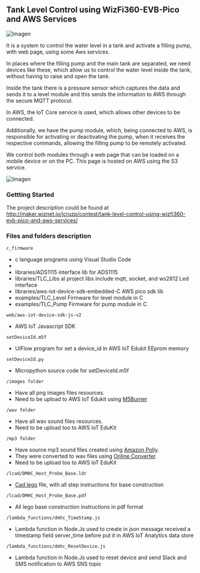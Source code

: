## Tank Level Control using WizFi360-EVB-Pico and AWS Services

![Imagen](http://maker.wiznet.io/upload/project/7446/cover.jpg)

It is a system to control the water level in a tank and activate a filling pump, with web page, using some Aws services.

In places where the filling pump and the main tank are separated, we need devices like these, which allow us to control the water level inside the tank, without having to raise and open the tank. 

Inside the tank there is a pressure sensor which captures the data and sends it to a level module and this sends the information to AWS through the secure MQTT protocol. 

In AWS, the IoT Core service is used, which allows other devices to be connected. 

Additionally, we have the pump module, which, being connected to AWS, is responsible for activating or deactivating the pump, when it receives the respective commands, allowing the filling pump to be remotely activated. 

We control both modules through a web page that can be loaded on a mobile device or on the PC. 
This page is hosted on AWS using the S3 service.
 
![Imagen](http://maker.wiznet.io/upload/ckeditor5/944403055_1663570124.png)

 
### Gettting Started

The project description could be found at 
 http://maker.wiznet.io/jcruzp/contest/tank-level-control-using-wizfi360-evb-pico-and-aws-services/
 
 
 
### Files and folders description

```c_firmware```
- c language programs using Visual Studio Code
- 
- libraries/ADS1115 interface lib for ADS1115 
- libraries/TLC_Libs al project libs include mqtt, socket, and ws2812 Led interface 
- libraries/aws-iot-device-sdk-embedded-C AWS pico sdk lib
- examples/TLC_Level Firmware for level module in C 
- examples/TLC_Pump  Firmware for pump module in C


```web/aws-iot-device-sdk-js-v2```
- AWS IoT Javascript SDK 

```setDeviceId.m5f``` 
- UIFlow program for set a device_id in AWS IoT Edukit EEprom memory

```setDeviceId.py``` 
- Micropython source code for setDeviceId.m5f

```/images folder``` 
- Have all png images files resources. 
- Need to be upload to AWS IoT Edukit using [M5Burner](https://shop.m5stack.com/pages/download) 

```/wav folder```
- Have all wav sound files resources. 
- Need to be upload too to AWS IoT EduKit

```/mp3 folder``` 
- Have source mp3 sound files created using [Amazon Polly](https://aws.amazon.com/polly/?nc1=h_ls). 
- They were converted to wav files using [Online Converter](https://www.online-convert.com/). 
- Need to be upload too to AWS IoT EduKit

```/lcad/DMHC_Host_Probe_Base.ldr``` 
- [Cad lego](http://www.melkert.net/LDCad) file, with all step instructions for base construction 

```/lcad/DMHC_Host_Probe_Base.pdf``` 
- All lego base construction instructions in pdf format

```/lambda_functions/dmhc_TimeStamp.js``` 
- Lambda function in Node.Js used to create in json message received a timestamp field server_time before put it in AWS IoT Analytics data store

```/lambda_functions/dmhc_ResetDevice.js``` 
- Lambda function in Node.Js used to reset device and send Slack and SMS notification to AWS SNS topic
